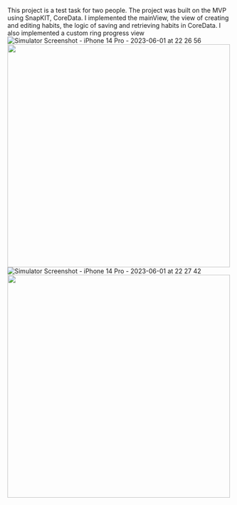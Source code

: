 This project is a test task for two people. The project was built on the MVP using SnapKIT, CoreData. I implemented the mainView, the view of creating and editing habits, the logic of saving and retrieving habits in CoreData. I also implemented a custom ring progress view
![Simulator Screenshot - iPhone 14 Pro - 2023-06-01 at 22 26 56](https://github.com/EvilevNikita/HabitatTracker/assets/116057796/8442e900-0302-4bdb-89ac-58d24c191047)<img src="path/to/screenshot.png" width="500">
![Simulator Screenshot - iPhone 14 Pro - 2023-06-01 at 22 27 42](https://github.com/EvilevNikita/HabitatTracker/assets/116057796/9ece45ba-df4d-4427-8549-36e8843cad4c)<img src="path/to/screenshot.png" width="500">
